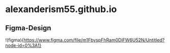 # alexanderism55.github.io

## Figma-Design

!(figma){https://www.figma.com/file/m1FbyspFhRam0DiFW6U52N/Untitled?node-id=0%3A1}

